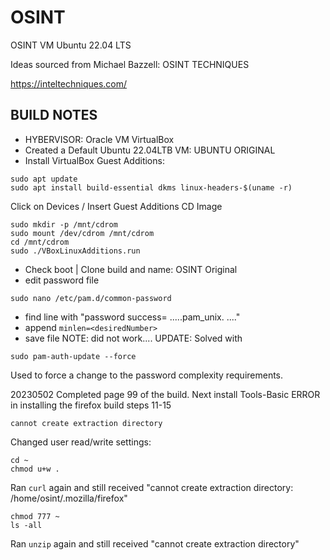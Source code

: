 # OSINT
OSINT VM Ubuntu 22.04 LTS 

Ideas sourced from Michael Bazzell: OSINT TECHNIQUES 

https://inteltechniques.com/

## BUILD NOTES

- HYBERVISOR: Oracle VM VirtualBox
- Created a Default Ubuntu 22.04LTB VM: UBUNTU ORIGINAL
- Install VirtualBox Guest Additions:
``` 
sudo apt update
sudo apt install build-essential dkms linux-headers-$(uname -r)
```
Click on Devices / Insert Guest Additions CD Image
```
sudo mkdir -p /mnt/cdrom
sudo mount /dev/cdrom /mnt/cdrom
cd /mnt/cdrom
sudo ./VBoxLinuxAdditions.run
```

- Check boot | Clone build and name: OSINT Original
- edit password file
``` 
sudo nano /etc/pam.d/common-password
```
- find line with "password success= .....pam_unix. ...." 
- append `minlen=<desiredNumber>`
- save file
NOTE: did not work....
UPDATE: Solved with 
```
sudo pam-auth-update --force
```
Used to force a change to the password complexity requirements. 

20230502 Completed page 99 of the build. Next install Tools-Basic
ERROR in installing the firefox build steps 11-15 
```
cannot create extraction directory
```

Changed user read/write settings:
```
cd ~
chmod u+w .
```

Ran `curl` again and still received "cannot create extraction directory: /home/osint/.mozilla/firefox"
```
chmod 777 ~
ls -all
```
Ran `unzip` again and still received "cannot create extraction directory"



